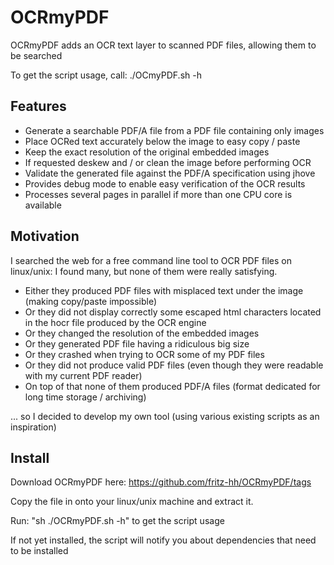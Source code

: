 OCRmyPDF
========

OCRmyPDF adds an OCR text layer to scanned PDF files, allowing them to be searched

To get the script usage, call: ./OCmyPDF.sh -h

Features
--------

- Generate a searchable PDF/A file from a PDF file containing only images
- Place OCRed text accurately below the image to easy copy / paste
- Keep the exact resolution of the original embedded images
- If requested deskew and / or clean the image before performing OCR
- Validate the generated file against the PDF/A specification using jhove
- Provides debug mode to enable easy verification of the OCR results
- Processes several pages in parallel if more than one CPU core is available

Motivation
----------

I searched the web for a free command line tool to OCR PDF files on linux/unix:
I found many, but none of them were really satisfying.
- Either they produced PDF files with misplaced text under the image (making copy/paste impossible)
- Or they did not display correctly some escaped html characters located in the hocr file produced by the OCR engine
- Or they changed the resolution of the embedded images
- Or they generated PDF file having a ridiculous big size
- Or they crashed when trying to OCR some of my PDF files
- Or they did not produce valid PDF files (even though they were readable with my current PDF reader) 
- On top of that none of them produced PDF/A files (format dedicated for long time storage / archiving)

... so I decided to develop my own tool (using various existing scripts as an inspiration)

Install
--------

Download OCRmyPDF here: https://github.com/fritz-hh/OCRmyPDF/tags

Copy the file in onto your linux/unix machine and extract it.

Run: "sh ./OCRmyPDF.sh -h" to get the script usage

If not yet installed, the script will notify you about dependencies that need to be installed
